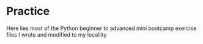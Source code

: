 # Practice
Here lies most of the Python beginner to advanced mini bootcamp exercise files I wrote and modified to my locallity
